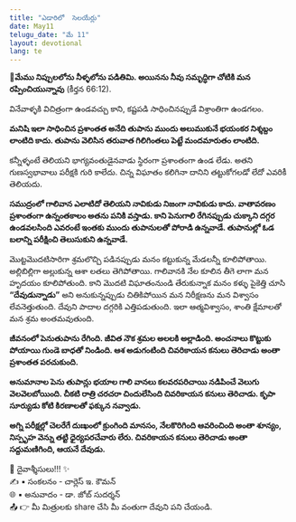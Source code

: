 ```yaml
---
title: "ఎడారిలో  సెలయేర్లు"
date: May11
telugu_date: "మే 11"
layout: devotional
lang: te
---
```



**📖మేము నిప్పులలోను నీళ్ళలోను పడితిమి. అయినను నీవు సమృద్ధిగా చోటికి మన రప్పించియున్నావు**
(కీర్తన 66:12). 

వినేవాళ్ళకి విచిత్రంగా ఉండవచ్చు కాని, కష్టపడి సాధించినప్పుడే విశ్రాంతిగా ఉండగలం. 

**మనిషి ఇలా సాధించిన ప్రశాంతత అనేది తుపాను ముందు అలుముకునే భయంకర నిశ్శబ్దం లాంటిది కాదు. తుపాను వెలిసిన తరువాత గిలిగింతలు పెట్టే మందమారుతం లాంటిది.**

కన్నీళ్ళంటే తెలియని భాగ్యవంతుడైనవాడు స్థిరంగా ప్రశాంతంగా ఉండ లేడు. అతని గుణస్వభావాలు పరీక్షకి గురి కాలేదు. చిన్న విఘాతం కలిగినా దానిని తట్టుకోగలడో లేదో ఎవరికీ తెలియదు. 

**సముద్రంలో గాలివాన ఎలాటిదో తెలియని నావికుడు నిజంగా నావికుడు కాదు. వాతావరణం ప్రశాంతంగా ఉన్నంతకాలం అతను పనికి వస్తాడు. కాని పెనుగాలి రేగినప్పుడు చుక్కాని దగ్గర ఉండవలసింది ఎవరంటే ఇంతకు ముందు తుపానులతో పోరాడి ఉన్నవాడే. తుపానుల్లో ఓడ బలాన్ని పరీక్షించి తెలుసుకుని ఉన్నవాడే.**

మొట్టమొదటిసారిగా శ్రమలొచ్చి పడినప్పుడు మనం కట్టుకున్న మేడలన్నీ కూలిపోతాయి. అల్లిబిల్లిగా అల్లుకున్న ఆశా లతలు తెగిపోతాయి. గాలివానకి నేల కూలిన తీగె లాగా మన హృదయం కూలిపోతుంది. కాని మొదటి విఘాతంనుండి తేరుకున్నాక మనం కళ్ళు పైకెత్తి చూసి **“దేవుడున్నాడు”** అని అనుకున్నప్పుడు చితికిపోయిన మన నిరీక్షణను మన విశ్వాసం లేవనెత్తుతుంది. దేవుని పాదాల దగ్గరికి ఎత్తిపడుతుంది. ఇలా ఆత్మవిశ్వాసం, శాంతి క్షేమాలతో మన శ్రమ అంతమవుతుంది.

**జీవనంలో పెనుతుపాను రేగింది. జీవిత నౌక శ్రమల అలలకి అల్లాడింది. అంచనాలు కొట్టుకు పోయాయి గుండె బాధతో నిండింది. ఆశ అడుగంటింది చివరికాయన కనులు తెరిచాడు అంతా ప్రశాంతత పరచుకుంది.**

**అనుమానాల పెను తుపాన్లు భయాల గాలి వానలు కలవరపరిచాయి నడిపించే వెలుగు వెలవెలబోయింది. చీకటి రాత్రి చరచరా చిందులేసింది చివరికాయన కనులు తెరిచాడు. కృపా సూర్యుడు కోటి కిరణాలతో ఫక్కున నవ్వాడు.**

**అగ్ని పరీక్షల్లో చెలరేగే దుఃఖంలో క్రుంగింది మానసం, నేలకొరిగింది ఆవరించింది అంతా శూన్యం, నిస్పృహ వెన్ను తట్టి ధైర్యపరచేవారు లేరు. చివరికాయన కనులు తెరిచాడు అంతా సద్దుమణిగింది, ఆయనే దేవుడు.**

<div class="blessing">🙏 <span class="bless-text">దైవాశ్శీసులు!!!</span> ✨</div>

<div class="credit">✍️ <span class="credit-text">▪ సంకలనం - చార్లెస్ ఇ. కౌమన్</span></div>
<div class="credit">🌐 <span class="credit-text">▪ అనువాదం - డా. జోబ్ సుదర్శన్</span></div>


<div class="share">📤 👉 <span class="share-text">మీ మిత్రులకు share చేసి మీ వంతుగా దేవుని పని చేయండి.</span></div>
